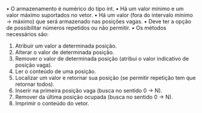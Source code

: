 • O armazenamento é numérico do tipo int.
• Há um valor mínimo e um valor máximo suportados no vetor.
• Há um valor (fora do intervalo mínimo → máximo) que será armazenado nas
posições vagas.
• Deve ter a opção de possibilitar números repetidos ou não permitir.
• Os métodos necessários são:
1. Atribuir um valor a determinada posição.
2. Alterar o valor de determinada posição.
3. Remover o valor de determinada posição (atribui o valor indicativo de
posição vaga).
4. Ler o conteúdo de uma posição.
5. Localizar um valor e retornar sua posição (se permitir repetição tem
que retornar todos).
6. Inserir na primeira posição vaga (busca no sentido 0 → N).
7. Remover da última posição ocupada (busca no sentido 0 → N).
8. Imprimir o conteúdo do vetor. 
